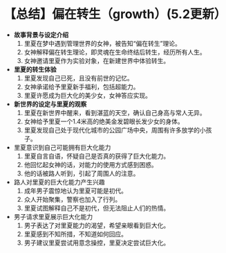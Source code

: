 # 【总结】偏在转生（growth）(5.2更新）

-   **故事背景与设定介绍**
    1.  里夏在梦中遇到管理世界的女神，被告知“偏在转生”理论。
    2.  女神解释偏在转生理论，即灵魂在生命终结后转生，经历所有人生。
    3.  女神邀请里夏作为实验对象，在新建世界中体验转生。
-   **里夏的转生体验**
    1.  里夏发现自己已死，且没有前世的记忆。
    2.  女神承诺给予里夏新手福利，包括超能力。
    3.  里夏许愿成为巨大化的美少女，女神答应实现。
-   **新世界的设定与里夏的观察**
    1.  里夏在新世界中醒来，看到湛蓝的天空，确认自己身高与常人无异。
    2.  女神给予里夏一个1.4米高的绝美金发碧眼长发少女的身体。
    3.  里夏发现自己处于现代化城市的公园广场中央，周围有许多放学的小孩子。
-   里夏意识到自己可能拥有巨大化能力
    1.  里夏自言自语，怀疑自己是否真的获得了巨大化能力。
    2.  他回忆起女神的话，对能力的使用方式感到困惑。
    3.  他的话被路人听到，引起了周围人的注意。
-   路人对里夏的巨大化能力产生兴趣
    1.  成年男子震惊地认为里夏可能是初代。
    2.  众人开始聚集，警察也加入了行列。
    3.  里夏试图解释自己不是初代，但无法阻止人们的热情。
-   男子请求里夏展示巨大化能力
    1.  男子表达了对里夏能力的渴望，希望亲眼看到巨大化。
    2.  里夏感到不知所措，不知道如何回应。
    3.  男子建议里夏尝试用意念操控，里夏决定尝试巨大化。